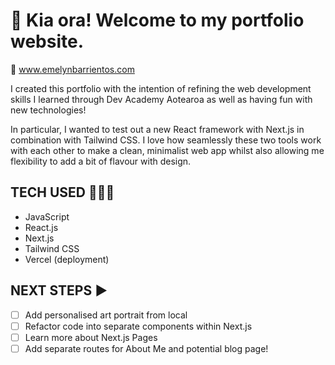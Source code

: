 
# 👋 Kia ora! Welcome to my portfolio website. #

🔗 www.emelynbarrientos.com

I created this portfolio with the intention of refining the web development skills I learned through Dev Academy Aotearoa as well as having fun with new technologies! 

In particular, I wanted to test out a new React framework with Next.js in combination with Tailwind CSS. I love how seamlessly these two tools work with each other to make a clean, minimalist web app whilst also allowing me flexibility to add a bit of flavour with design.

## TECH USED 👩🏽‍💻 ##
- JavaScript
- React.js
- Next.js
- Tailwind CSS
- Vercel (deployment)

## NEXT STEPS ▶️ ##
- [ ] Add personalised art portrait from local 
- [ ] Refactor code into separate components within Next.js
- [ ] Learn more about Next.js Pages
- [ ] Add separate routes for About Me and potential blog page!
